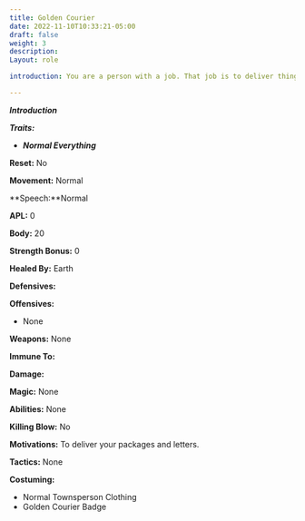 ```yaml
---
title: Golden Courier
date: 2022-11-10T10:33:21-05:00
draft: false
weight: 3
description: 
Layout: role

introduction: You are a person with a job. That job is to deliver things. You are employed by the city. That's about it.

---
```





***Introduction***





***Traits:***

- ***Normal Everything***



**Reset:** No



**Movement:** Normal



**Speech:**Normal		



**APL:** 0



**Body:** 20



**Strength Bonus:** 0



**Healed By:** Earth



**Defensives:**



**Offensives:**

- 	None



**Weapons:** None



**Immune To:**



**Damage:**



**Magic:** None



**Abilities:** None



**Killing Blow:** No



**Motivations:** To deliver your packages and letters.



**Tactics:** None



**Costuming:**

- 	Normal Townsperson Clothing
- 	Golden Courier Badge